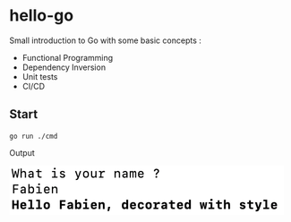 # hello-go

Small introduction to Go with some basic concepts :

- Functional Programming
- Dependency Inversion
- Unit tests
- CI/CD

## Start

```
go run ./cmd
```

Output

![Alt text](docs/terminal_output.png 'Terminal output')

